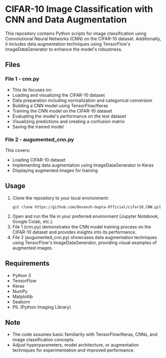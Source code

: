 # CIFAR-10 Image Classification with CNN and Data Augmentation

This repository contains Python scripts for image classification using Convolutional Neural Networks (CNN) on the CIFAR-10 dataset. Additionally, it includes data augmentation techniques using TensorFlow's ImageDataGenerator to enhance the model's robustness.

## **Files**
### **File 1 - cnn.py**
- This ile focuses on:
- Loading and visualizing the CIFAR-10 dataset
- Data preparation including normalization and categorical conversion
- Building a CNN model using TensorFlow/Keras
- Training the CNN model on the CIFAR-10 dataset
- Evaluating the model's performance on the test dataset
- Visualizing predictions and creating a confusion matrix
- Saving the trained model

### **File 2 - augumented_cnn.py**
This covers:

- Loading CIFAR-10 dataset
- Implementing data augmentation using ImageDataGenerator in Keras
- Displaying augmented images for training

## **Usage**
1. Clone the repository to your local environment:
   ```
   git clone https://github.com/Devansh-Gupta-Official/cifar10_CNN.git
   ```
2. Open and run the file in your preferred environment (Jupyter Notebook, Google Colab, etc.).
3. File 1 (cnn.py) demonstrates the CNN model training process on the CIFAR-10 dataset and provides insights into its performance.
4. File 2 (augumented_cnn.py) showcases data augmentation techniques using TensorFlow's ImageDataGenerator, providing visual examples of augmented images.

## **Requirements**
- Python 3
- TensorFlow
- Keras
- NumPy
- Matplotlib
- Seaborn
- PIL (Python Imaging Library)

## **Note**
- The code assumes basic familiarity with TensorFlow/Keras, CNNs, and image classification concepts.
- Adjust hyperparameters, model architecture, or augmentation techniques for experimentation and improved performance.
